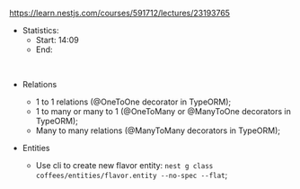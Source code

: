 https://learn.nestjs.com/courses/591712/lectures/23193765

- Statistics:
  - Start: 14:09
  - End:

</br>

- Relations

  - 1 to 1 relations (@OneToOne decorator in TypeORM);
  - 1 to many or many to 1 (@OneToMany or @ManyToOne decorators in TypeORM);
  - Many to many relations (@ManyToMany decorators in TypeORM);

- Entities
  - Use cli to create new flavor entity: `nest g class coffees/entities/flavor.entity --no-spec --flat`;
